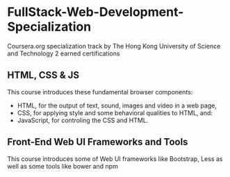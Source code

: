 # FullStack-Web-Development-Specialization
Coursera.org specialization track by The Hong Kong University of Science and Technology
2 earned certifications
## HTML, CSS & JS
This course introduces these fundamental browser components:

* HTML, for the output of text, sound, images and video in a web page,
* CSS, for applying style and some behavioral qualities to HTML, and:
* JavaScript, for controling the CSS and HTML.

## Front-End Web UI Frameworks and Tools

This course introduces some of Web UI frameworks like Bootstrap, Less as well as some tools like bower and npm


